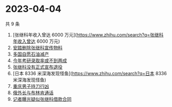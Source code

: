 # 2023-04-04

共 9 条

<!-- BEGIN ZHIHUSEARCH -->
<!-- 最后更新时间 Tue Apr 04 2023 10:34:01 GMT+0800 (China Standard Time) -->
1. [张继科年收入曾达 6000 万元](https://www.zhihu.com/search?q=张继科年收入曾达 6000 万元)
1. [安踏删除张继科宣传物料](https://www.zhihu.com/search?q=安踏删除张继科宣传物料)
1. [多国自愿石油减产](https://www.zhihu.com/search?q=多国自愿石油减产)
1. [今年考研录取率或不到两成](https://www.zhihu.com/search?q=今年考研录取率或不到两成)
1. [张继科没有正式宣布退役](https://www.zhihu.com/search?q=张继科没有正式宣布退役)
1. [日本 8336 米深海发现怪鱼](https://www.zhihu.com/search?q=日本 8336 米深海发现怪鱼)
1. [重庆男子持刀行凶](https://www.zhihu.com/search?q=重庆男子持刀行凶)
1. [俄外长与布林肯通话](https://www.zhihu.com/search?q=俄外长与布林肯通话)
1. [记者曝光疑似张继科借款合同](https://www.zhihu.com/search?q=记者曝光疑似张继科借款合同)
<!-- END ZHIHUSEARCH -->
